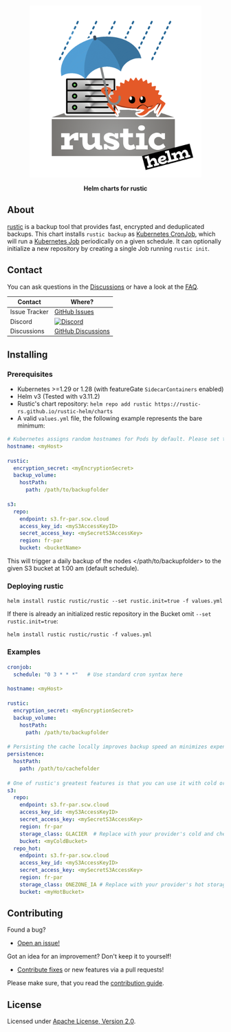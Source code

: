 <p align="center">
<a href="https://rustic.cli.rs/rustic-helm/"><img src="https://raw.githubusercontent.com/rustic-rs/assets/main/logos/readme_header_helm.png" height="400" /></a>
</p>
<p align="center"><b>Helm charts for rustic</b></p>

## About

[rustic](https://rustic.cli.rs/) is a backup tool that provides fast, encrypted and deduplicated backups. This chart installs `rustic backup` as [Kubernetes CronJob](https://kubernetes.io/docs/concepts/workloads/controllers/cron-jobs/), which will run a [Kubernetes Job](https://kubernetes.io/docs/concepts/workloads/controllers/job/) periodically on a given schedule. It can optionally initialize a new repository by creating a single Job running `rustic init`.

## Contact

You can ask questions in the
[Discussions](https://github.com/rustic-rs/rustic/discussions) or have a look at
the [FAQ](https://rustic.cli.rs/docs/FAQ.html).

| Contact       | Where?                                                                                                          |
| ------------- | --------------------------------------------------------------------------------------------------------------- |
| Issue Tracker | [GitHub Issues](https://github.com/rustic-rs/rustic-helm/issues/choose)                                         |
| Discord       | [![Discord](https://dcbadge.vercel.app/api/server/WRUWENZnzQ?style=flat-square)](https://discord.gg/WRUWENZnzQ) |
| Discussions   | [GitHub Discussions](https://github.com/rustic-rs/rustic/discussions)                                           |



## Installing

### Prerequisites

* Kubernetes >=1.29 or 1.28 (with featureGate `SidecarContainers` enabled)
* Helm v3 (Tested with v3.11.2)
* Rustic's chart repository: `helm repo add rustic https://rustic-rs.github.io/rustic-helm/charts`
* A valid `values.yml` file, the following example represents the bare minimum:

```yaml
# Kubernetes assigns random hostnames for Pods by default. Please set the Pods hostname to a fixed value, otherwise incremental backups won't work.
hostname: <myHost> 

rustic:
  encryption_secret: <myEncryptionSecret>
  backup_volume:
    hostPath:
      path: /path/to/backupfolder

s3:
  repo:
    endpoint: s3.fr-par.scw.cloud
    access_key_id: <myS3AccessKeyID>
    secret_access_key: <mySecretS3AccessKey>
    region: fr-par
    bucket: <bucketName>
```

This will trigger a daily backup of the nodes </path/to/backupfolder> to the given S3 bucket at 1:00 am (default schedule). 

### Deploying rustic

```
helm install rustic rustic/rustic --set rustic.init=true -f values.yml
```

If there is already an initialized restic repository in the Bucket omit `--set rustic.init=true`:

```
helm install rustic rustic/rustic -f values.yml
```

### Examples

```yaml
cronjob:
  schedule: "0 3 * * *"   # Use standard cron syntax here

hostname: <myHost> 

rustic:
  encryption_secret: <myEncryptionSecret>
  backup_volume:
    hostPath:
      path: /path/to/backupfolder

# Persisting the cache locally improves backup speed an minimizes expensive data transfer from the bucket. If not, rustic has to pull the metadata from the (hot) repository on each backup run.
persistence:
  hostPath:
    path: /path/to/cachefolder

# One of rustic's greatest features is that you can use it with cold or "glacier" storage. Therefore you need to define two buckets/repositories. The `repo_hot` only holds the backend's metadata like config, keys, snapshots, index and tree blobs, which are required for browsing and managing the repo. This part is quite small. The `repo` holds the full repository including data and metadata.
s3:
  repo:
    endpoint: s3.fr-par.scw.cloud
    access_key_id: <myS3AccessKeyID>
    secret_access_key: <mySecretS3AccessKey>
    region: fr-par
    storage_class: GLACIER  # Replace with your provider's cold and cheap storage class
    bucket: <myColdBucket>
  repo_hot:
    endpoint: s3.fr-par.scw.cloud
    access_key_id: <myS3AccessKeyID>
    secret_access_key: <mySecretS3AccessKey>
    region: fr-par
    storage_class: ONEZONE_IA # Replace with your provider's hot storage class
    bucket: <myHotBucket>
```

## Contributing

Found a bug?

- [Open an issue!](https://github.com/rustic-rs/rustic-helm/issues/choose)

Got an idea for an improvement? Don't keep it to yourself!

- [Contribute fixes](https://github.com/rustic-rs/rustic-helm/contribute) or new
  features via a pull requests!

Please make sure, that you read the
[contribution guide](https://rustic.cli.rs/docs/contributing-to-rustic.html).


## License

Licensed under [Apache License, Version 2.0](./LICENSE-APACHE).
